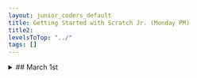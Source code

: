 ```yaml
---
layout: junior_coders_default
title: Getting Started with Scratch Jr. (Monday PM)
title2: 
levelsToTop: "../"
tags: []
---
```





<details markdown=1>
<summary markdown=1>## March 1st
</summary>

## March 1st

### Homework due March 8th

Do the [tutorial](https://www.tynker.com/play/za-tutorial/60342b84e25d447d91562ac6-556329XkLKUhN7.xk1aXOsgIZT3cEk) on your own.

### Recap for March 1st

Project Preview: Among Us
  : Today I looked at platform games, and how to give a character "lives". 
  
Last week a studenta student asked how to make a character come to life again. There are several ways, and this week I showed how to do it using the **set** and **properties** blocks. 

![set lives](https://i.imgur.com/5VETctG.png){: .jsgif}

![properties](https://i.imgur.com/1UQsWMO.png)

We walked through a [tutorial](https://www.tynker.com/play/za-tutorial/60342b84e25d447d91562ac6-556329XkLKUhN7.xk1aXOsgIZT3cEk) that explains it in detail. The homework is to work through the tutorial again on your own, and try to add something new. Here is what it should look like in the end (press s to shoot, and right arrow to move closer). As you can see, the zombie comes back!!

<iframe width="660" height="408" src="//www.tynker.com/ide/embedded?p=603420aac319be37a801ac98&controls=true&autostart=false" frameborder="0" allowfullscreen></iframe>{: .jsgif}

Aftwerwards, some kids started the homework, and I reviewed how to set uup a platform game from scratch for some students. 

</details>